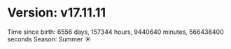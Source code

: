 # Version: v17.11.11
Time since birth: 6556 days, 157344 hours, 9440640 minutes, 566438400 seconds
Season: Summer ☀️
